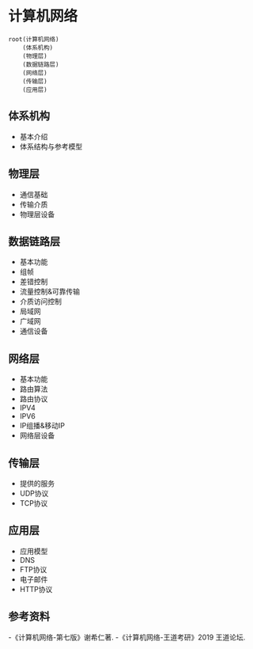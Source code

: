 
# 计算机网络

```mindmap
root(计算机网络)
    (体系机构)
    (物理层)
    (数据链路层)
    (网络层)
    (传输层)
    (应用层)
```

## 体系机构

- 基本介绍
- 体系结构与参考模型

## 物理层

- 通信基础
- 传输介质
- 物理层设备

## 数据链路层

- 基本功能
- 组帧
- 差错控制
- 流量控制&可靠传输
- 介质访问控制
- 局域网
- 广域网
- 通信设备

## 网络层

- 基本功能
- 路由算法
- 路由协议
- IPV4
- IPV6
- IP组播&移动IP
- 网络层设备

## 传输层

- 提供的服务
- UDP协议
- TCP协议

## 应用层

- 应用模型
- DNS
- FTP协议
- 电子邮件
- HTTP协议

## 参考资料

-《计算机网络-第七版》谢希仁著.
-《计算机网络-王道考研》2019 王道论坛.
